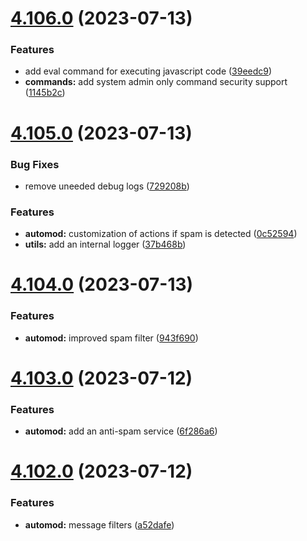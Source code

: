 # [4.106.0](https://github.com/onesoft-sudo/sudobot/compare/v4.105.0...v4.106.0) (2023-07-13)


### Features

* add eval command for executing javascript code ([39eedc9](https://github.com/onesoft-sudo/sudobot/commit/39eedc98c75224f8a73f86db427d90035f45f608))
* **commands:** add system admin only command security support ([1145b2c](https://github.com/onesoft-sudo/sudobot/commit/1145b2c3cb781759f9b8a0025dbea81aa2cb37ed))



# [4.105.0](https://github.com/onesoft-sudo/sudobot/compare/v4.104.0...v4.105.0) (2023-07-13)


### Bug Fixes

* remove uneeded debug logs ([729208b](https://github.com/onesoft-sudo/sudobot/commit/729208bc0b44cafb3adb543f8d16f83b03ccf392))


### Features

* **automod:** customization of actions if spam is detected ([0c52594](https://github.com/onesoft-sudo/sudobot/commit/0c525943f23090300cfc65c5974cc5b90906d1bf))
* **utils:** add an internal logger ([37b468b](https://github.com/onesoft-sudo/sudobot/commit/37b468bba8cfca4dcd4b719fede00435f17f2e57))



# [4.104.0](https://github.com/onesoft-sudo/sudobot/compare/v4.103.0...v4.104.0) (2023-07-13)


### Features

* **automod:** improved spam filter ([943f690](https://github.com/onesoft-sudo/sudobot/commit/943f690c3d112cfc763004171b2b630eff428407))



# [4.103.0](https://github.com/onesoft-sudo/sudobot/compare/v4.102.0...v4.103.0) (2023-07-12)


### Features

* **automod:** add an anti-spam service ([6f286a6](https://github.com/onesoft-sudo/sudobot/commit/6f286a6c057bffdb854ded8c4c4d118ad7b8bf1a))



# [4.102.0](https://github.com/onesoft-sudo/sudobot/compare/v4.101.0...v4.102.0) (2023-07-12)


### Features

* **automod:** message filters ([a52dafe](https://github.com/onesoft-sudo/sudobot/commit/a52dafeec7449073f26e4efa25e02618e50ea537))



